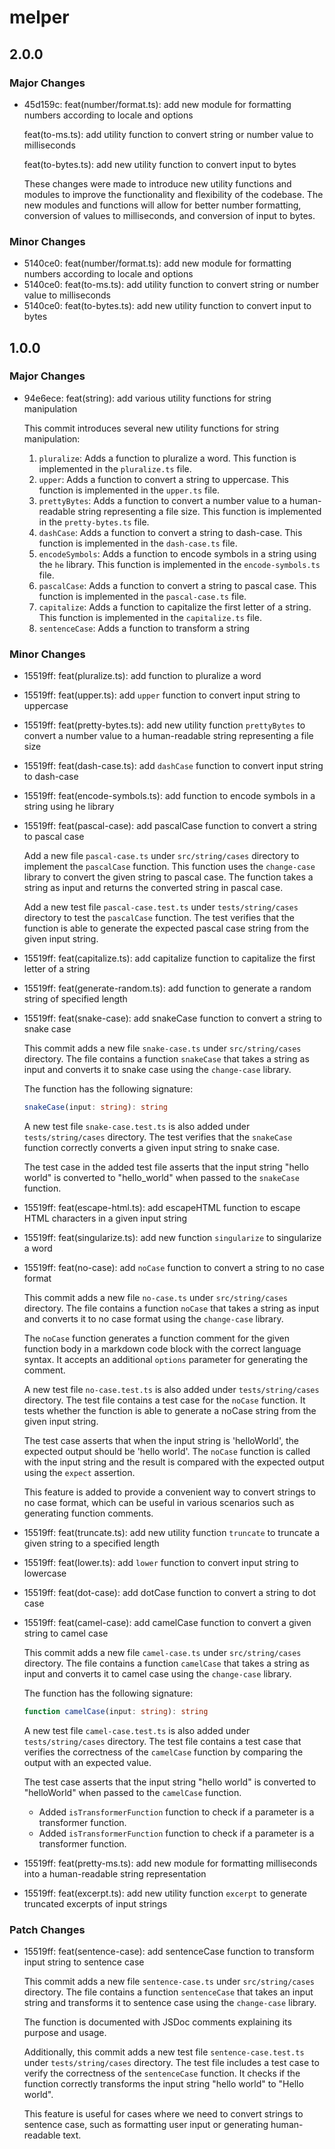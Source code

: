 # melper

## 2.0.0

### Major Changes

- 45d159c: feat(number/format.ts): add new module for formatting numbers according to locale and options

  feat(to-ms.ts): add utility function to convert string or number value to milliseconds

  feat(to-bytes.ts): add new utility function to convert input to bytes

  These changes were made to introduce new utility functions and modules to improve the functionality and flexibility of the codebase. The new modules and functions will allow for better number formatting, conversion of values to milliseconds, and conversion of input to bytes.

### Minor Changes

- 5140ce0: feat(number/format.ts): add new module for formatting numbers according to locale and options
- 5140ce0: feat(to-ms.ts): add utility function to convert string or number value to milliseconds
- 5140ce0: feat(to-bytes.ts): add new utility function to convert input to bytes

## 1.0.0

### Major Changes

- 94e6ece: feat(string): add various utility functions for string manipulation

  This commit introduces several new utility functions for string manipulation:

  1. `pluralize`: Adds a function to pluralize a word. This function is implemented in the `pluralize.ts` file.
  2. `upper`: Adds a function to convert a string to uppercase. This function is implemented in the `upper.ts` file.
  3. `prettyBytes`: Adds a function to convert a number value to a human-readable string representing a file size. This function is implemented in the `pretty-bytes.ts` file.
  4. `dashCase`: Adds a function to convert a string to dash-case. This function is implemented in the `dash-case.ts` file.
  5. `encodeSymbols`: Adds a function to encode symbols in a string using the `he` library. This function is implemented in the `encode-symbols.ts` file.
  6. `pascalCase`: Adds a function to convert a string to pascal case. This function is implemented in the `pascal-case.ts` file.
  7. `capitalize`: Adds a function to capitalize the first letter of a string. This function is implemented in the `capitalize.ts` file.
  8. `sentenceCase`: Adds a function to transform a string

### Minor Changes

- 15519ff: feat(pluralize.ts): add function to pluralize a word
- 15519ff: feat(upper.ts): add `upper` function to convert input string to uppercase
- 15519ff: feat(pretty-bytes.ts): add new utility function `prettyBytes` to convert a number value to a human-readable string representing a file size
- 15519ff: feat(dash-case.ts): add `dashCase` function to convert input string to dash-case
- 15519ff: feat(encode-symbols.ts): add function to encode symbols in a string using he library
- 15519ff: feat(pascal-case): add pascalCase function to convert a string to pascal case

  Add a new file `pascal-case.ts` under `src/string/cases` directory to implement the `pascalCase` function. This function uses the `change-case` library to convert the given string to pascal case. The function takes a string as input and returns the converted string in pascal case.

  Add a new test file `pascal-case.test.ts` under `tests/string/cases` directory to test the `pascalCase` function. The test verifies that the function is able to generate the expected pascal case string from the given input string.

- 15519ff: feat(capitalize.ts): add capitalize function to capitalize the first letter of a string
- 15519ff: feat(generate-random.ts): add function to generate a random string of specified length
- 15519ff: feat(snake-case): add snakeCase function to convert a string to snake case

  This commit adds a new file `snake-case.ts` under `src/string/cases` directory. The file contains a function `snakeCase` that takes a string as input and converts it to snake case using the `change-case` library.

  The function has the following signature:

  ```typescript
  snakeCase(input: string): string
  ```

  A new test file `snake-case.test.ts` is also added under `tests/string/cases` directory. The test verifies that the `snakeCase` function correctly converts a given input string to snake case.

  The test case in the added test file asserts that the input string "hello world" is converted to "hello_world" when passed to the `snakeCase` function.

- 15519ff: feat(escape-html.ts): add escapeHTML function to escape HTML characters in a given input string
- 15519ff: feat(singularize.ts): add new function `singularize` to singularize a word
- 15519ff: feat(no-case): add `noCase` function to convert a string to no case format

  This commit adds a new file `no-case.ts` under `src/string/cases` directory. The file contains a function `noCase` that takes a string as input and converts it to no case format using the `change-case` library.

  The `noCase` function generates a function comment for the given function body in a markdown code block with the correct language syntax. It accepts an additional `options` parameter for generating the comment.

  A new test file `no-case.test.ts` is also added under `tests/string/cases` directory. The test file contains a test case for the `noCase` function. It tests whether the function is able to generate a noCase string from the given input string.

  The test case asserts that when the input string is 'helloWorld', the expected output should be 'hello world'. The `noCase` function is called with the input string and the result is compared with the expected output using the `expect` assertion.

  This feature is added to provide a convenient way to convert strings to no case format, which can be useful in various scenarios such as generating function comments.

- 15519ff: feat(truncate.ts): add new utility function `truncate` to truncate a given string to a specified length
- 15519ff: feat(lower.ts): add `lower` function to convert input string to lowercase
- 15519ff: feat(dot-case): add dotCase function to convert a string to dot case
- 15519ff: feat(camel-case): add camelCase function to convert a given string to camel case

  This commit adds a new file `camel-case.ts` under `src/string/cases` directory. The file contains a function `camelCase` that takes a string as input and converts it to camel case using the `change-case` library.

  The function has the following signature:

  ```typescript
  function camelCase(input: string): string
  ```

  A new test file `camel-case.test.ts` is also added under `tests/string/cases` directory. The test file contains a test case that verifies the correctness of the `camelCase` function by comparing the output with an expected value.

  The test case asserts that the input string "hello world" is converted to "helloWorld" when passed to the `camelCase` function.

  - Added `isTransformerFunction` function to check if a parameter is a transformer function.
  - Added `isTransformerFunction` function to check if a parameter is a transformer function.

- 15519ff: feat(pretty-ms.ts): add new module for formatting milliseconds into a human-readable string representation
- 15519ff: feat(excerpt.ts): add new utility function `excerpt` to generate truncated excerpts of input strings

### Patch Changes

- 15519ff: feat(sentence-case): add sentenceCase function to transform input string to sentence case

  This commit adds a new file `sentence-case.ts` under `src/string/cases` directory. The file contains a function `sentenceCase` that takes an input string and transforms it to sentence case using the `change-case` library.

  The function is documented with JSDoc comments explaining its purpose and usage.

  Additionally, this commit adds a new test file `sentence-case.test.ts` under `tests/string/cases` directory. The test file includes a test case to verify the correctness of the `sentenceCase` function. It checks if the function correctly transforms the input string "hello world" to "Hello world".

  This feature is useful for cases where we need to convert strings to sentence case, such as formatting user input or generating human-readable text.
